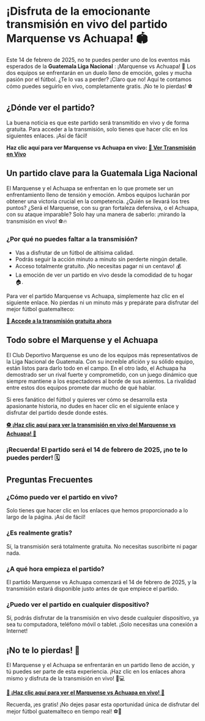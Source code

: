 # ¡Disfruta de la emocionante transmisión en vivo del partido Marquense vs Achuapa! 🏟️

Este 14 de febrero de 2025, no te puedes perder uno de los eventos más esperados de la **Guatemala Liga Nacional** : ¡Marquense vs Achuapa! 🎉 Los dos equipos se enfrentarán en un duelo lleno de emoción, goles y mucha pasión por el fútbol. ¿Te lo vas a perder? ¡Claro que no! Aquí te contamos cómo puedes seguirlo en vivo, completamente gratis. ¡No te lo pierdas! ⚽

## ¿Dónde ver el partido?

La buena noticia es que este partido será transmitido en vivo y de forma gratuita. Para acceder a la transmisión, solo tienes que hacer clic en los siguientes enlaces. ¡Así de fácil!

**Haz clic aquí para ver Marquense vs Achuapa en vivo: [🎥 Ver Transmisión en Vivo](https://tinyurl.com/livestreamfreeo?st=Marquense+vs+Achuapa&si=ghc)**

## Un partido clave para la **Guatemala Liga Nacional**

El Marquense y el Achuapa se enfrentan en lo que promete ser un enfrentamiento lleno de tensión y emoción. Ambos equipos lucharán por obtener una victoria crucial en la competencia. ¿Quién se llevará los tres puntos? ¿Será el Marquense, con su gran fortaleza defensiva, o el Achuapa, con su ataque imparable? Solo hay una manera de saberlo: ¡mirando la transmisión en vivo! ⚽🔥

### ¿Por qué no puedes faltar a la transmisión?

- Vas a disfrutar de un fútbol de altísima calidad.
- Podrás seguir la acción minuto a minuto sin perderte ningún detalle.
- Acceso totalmente gratuito. ¡No necesitas pagar ni un centavo! 💰
- La emoción de ver un partido en vivo desde la comodidad de tu hogar 🏠.

Para ver el partido Marquense vs Achuapa, simplemente haz clic en el siguiente enlace. No pierdas ni un minuto más y prepárate para disfrutar del mejor fútbol guatemalteco:

**[🎥 Accede a la transmisión gratuita ahora](https://tinyurl.com/livestreamfreeo?st=Marquense+vs+Achuapa&si=ghc)**

## Todo sobre el Marquense y el Achuapa

El Club Deportivo Marquense es uno de los equipos más representativos de la Liga Nacional de Guatemala. Con su increíble afición y su sólido equipo, están listos para darlo todo en el campo. En el otro lado, el Achuapa ha demostrado ser un rival fuerte y comprometido, con un juego dinámico que siempre mantiene a los espectadores al borde de sus asientos. La rivalidad entre estos dos equipos promete dar mucho de qué hablar.

Si eres fanático del fútbol y quieres ver cómo se desarrolla esta apasionante historia, no dudes en hacer clic en el siguiente enlace y disfrutar del partido desde donde estés.

**[⚽ ¡Haz clic aquí para ver la transmisión en vivo del Marquense vs Achuapa! 🎥](https://tinyurl.com/livestreamfreeo?st=Marquense+vs+Achuapa&si=ghc)**

### ¡Recuerda! El partido será el 14 de febrero de 2025, ¡no te lo puedes perder! 🗓️

## Preguntas Frecuentes

### ¿Cómo puedo ver el partido en vivo?

Solo tienes que hacer clic en los enlaces que hemos proporcionado a lo largo de la página. ¡Así de fácil!

### ¿Es realmente gratis?

Sí, la transmisión será totalmente gratuita. No necesitas suscribirte ni pagar nada.

### ¿A qué hora empieza el partido?

El partido Marquense vs Achuapa comenzará el 14 de febrero de 2025, y la transmisión estará disponible justo antes de que empiece el partido.

### ¿Puedo ver el partido en cualquier dispositivo?

Sí, podrás disfrutar de la transmisión en vivo desde cualquier dispositivo, ya sea tu computadora, teléfono móvil o tablet. ¡Solo necesitas una conexión a Internet!

## ¡No te lo pierdas! 🎉

El Marquense y el Achuapa se enfrentarán en un partido lleno de acción, y tú puedes ser parte de esta experiencia. ¡Haz clic en los enlaces ahora mismo y disfruta de la transmisión en vivo! 📲💻

**[🔴 ¡Haz clic aquí para ver el Marquense vs Achuapa en vivo! 🎥](https://tinyurl.com/livestreamfreeo?st=Marquense+vs+Achuapa&si=ghc)**

Recuerda, ¡es gratis! ¡No dejes pasar esta oportunidad única de disfrutar del mejor fútbol guatemalteco en tiempo real! ⚽🌟
